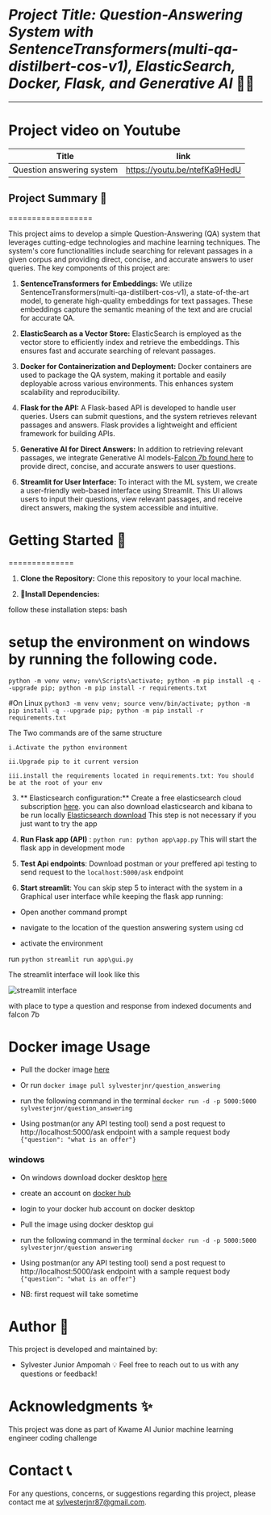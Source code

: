 # *Project Title: Question-Answering System with SentenceTransformers(multi-qa-distilbert-cos-v1), ElasticSearch, Docker, Flask, and Generative AI* 👩‍⚖️
-----------

# Project video on Youtube
| Title | link |
|-------|------|
| Question answering system | https://youtu.be/ntefKa9HedU    |
## Project Summary 📖
==================

This project aims to develop a simple Question-Answering (QA) system that leverages cutting-edge technologies and machine learning techniques. The system's core functionalities include searching for relevant passages in a given corpus and providing direct, concise, and accurate answers to user queries. The key components of this project are:

1. **SentenceTransformers for Embeddings:** We utilize SentenceTransformers(multi-qa-distilbert-cos-v1), a state-of-the-art model, to generate high-quality embeddings for text passages. These embeddings capture the semantic meaning of the text and are crucial for accurate QA.

2. **ElasticSearch as a Vector Store:** ElasticSearch is employed as the vector store to efficiently index and retrieve the embeddings. This ensures fast and accurate searching of relevant passages.

3. **Docker for Containerization and Deployment:** Docker containers are used to package the QA system, making it portable and easily deployable across various environments. This enhances system scalability and reproducibility.

4. **Flask for the API:** A Flask-based API is developed to handle user queries. Users can submit questions, and the system retrieves relevant passages and answers. Flask provides a lightweight and efficient framework for building APIs.

5. **Generative AI for Direct Answers:** In addition to retrieving relevant passages, we integrate Generative AI models-[Falcon 7b found here](https://huggingface.co/tiiuae/falcon-7b-instruct) to provide direct, concise, and accurate answers to user questions. 

6. **Streamlit for User Interface:** To interact with the ML system, we create a user-friendly web-based interface using Streamlit. This UI allows users to input their questions, view relevant passages, and receive direct answers, making the system accessible and intuitive.

#  Getting Started 🚀
==============
1. **Clone the Repository:** Clone this repository to your local machine.

2. **🔧Install Dependencies:** 

 follow these installation steps:
bash
# setup the environment on windows by running the following code.
```python -m venv venv; venv\Scripts\activate; python -m pip install -q --upgrade pip; python -m pip install -r requirements.txt```  

#On Linux
```python3 -m venv venv; source venv/bin/activate; python -m pip install -q --upgrade pip; python -m pip install -r requirements.txt``` 


The Two commands are of the same structure

    i.Activate the python environment

    ii.Upgrade pip to it current version

    iii.install the requirements located in requirements.txt: You should be at the root of your env

3. ** Elasticsearch configuration:** Create a free elasticsearch cloud  subscription [here](https://www.elastic.co/). you can also download elasticsearch and kibana to be run locally [Elasticsearch download](https://www.elastic.co/downloads/elasticsearch) This step is not necessary if you just want to try the app

4. **Run Flask app (API)** : ```python run: python app\app.py``` This will start the flask app in development mode 

5. **Test Api endpoints**: Download postman or your preffered api testing to send request to the ```localhost:5000/ask``` endpoint

6. **Start streamlit**: You can skip step 5 to interact with the system in a Graphical  user interface
while keeping the flask app running:

- Open another command prompt

- navigate to the location of the question answering system using cd

- activate the environment

run ``` python
streamlit run app\gui.py ```

 The streamlit interface will look like this
 
  ![streamlit interface](gui.PNG)
 
with place to type a question and response from indexed documents and falcon 7b

# Docker image Usage
- Pull the docker image [here](https://hub.docker.com/repository/docker/sylvesterjnr/question_answering)

- Or run ``` docker image pull sylvesterjnr/question_answering ```

- run the following command in the terminal ``` docker run -d -p 5000:5000 sylvesterjnr/question_answering ```

- Using postman(or any API testing tool) send a post request to http://localhost:5000/ask endpoint with a sample 
request body ``` {"question": "what is an offer"} ```

### windows 
- On windows download docker desktop [here](https://www.docker.com/products/docker-desktop/)

- create an account on [docker hub](https://hub.docker.com/)

- login to your docker hub account on docker desktop

- Pull the image using docker desktop gui

- run the following command in the terminal ``` docker run -d -p 5000:5000 sylvesterjnr/question answering ```

- Using postman(or any API testing tool) send a post request to http://localhost:5000/ask endpoint with a sample 
request body ``` {"question": "what is an offer"} ```

- NB: first request will take sometime

 **Author** 👥
=================

This project is developed and maintained by:
- Sylvester Junior Ampomah 💡
Feel free to reach out to us with any questions or feedback!

 **Acknowledgments** ✨
=================
This project was done as part of Kwame AI Junior machine learning engineer coding challenge

 **Contact** 📞
=================

For any questions, concerns, or suggestions regarding  this project, please contact me at sylvesterjnr87@gmail.com.
